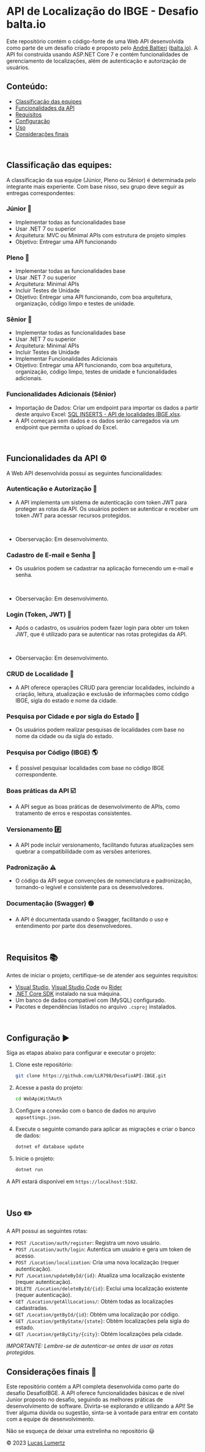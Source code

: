 # API de Localização do IBGE - Desafio balta.io

Este repositório contém o código-fonte de uma Web API desenvolvida como parte de um desafio criado e proposto pelo <a href="https://www.linkedin.com/in/andrebaltieri/">André Baltieri</a> (<a href="https://balta.io/">balta.io</a>). A API foi construída usando ASP.NET Core 7 e contém funcionalidades de gerenciamento de localizações, além de autenticação e autorização de usuários.

## Conteúdo:

- [Classificação das equipes](#classificação-das-equipes)
- [Funcionalidades da API](#funcionalidades-da-api)
- [Requisitos](#requisitos)
- [Configuração](#configuração)
- [Uso](#uso)
- [Considerações finais](#considerações-finais)

<br>

## Classificação das equipes:

A classificação da sua equipe (Júnior, Pleno ou Sênior) é determinada pelo integrante mais experiente. Com base nisso, seu grupo deve seguir as entregas correspondentes:

### Júnior :baby:

- Implementar todas as funcionalidades base
- Usar .NET 7 ou superior
- Arquitetura: MVC ou Minimal APIs com estrutura de projeto simples
- Objetivo: Entregar uma API funcionando

### Pleno :man:

- Implementar todas as funcionalidades base
- Usar .NET 7 ou superior
- Arquitetura: Minimal APIs
- Incluir Testes de Unidade
- Objetivo: Entregar uma API funcionando, com boa arquitetura, organização, código limpo e testes de unidade.

### Sênior :older_man:

- Implementar todas as funcionalidades base
- Usar .NET 7 ou superior
- Arquitetura: Minimal APIs
- Incluir Testes de Unidade
- Implementar Funcionalidades Adicionais
- Objetivo: Entregar uma API funcionando, com boa arquitetura, organização, código limpo, testes de unidade e funcionalidades adicionais.

### Funcionalidades Adicionais (Sênior)

- Importação de Dados: Criar um endpoint para importar os dados a partir deste arquivo Excel: [SQL INSERTS - API de localidades IBGE.xlsx](https://github.com/andrebaltieri/ibge/blob/main/SQL%20INSERTS%20-%20API%20de%20localidades%20IBGE.xlsx).
- A API começará sem dados e os dados serão carregados via um endpoint que permita o upload do Excel.

<br>

## Funcionalidades da API :gear:
A Web API desenvolvida possui as seguintes funcionalidades:

### Autenticação e Autorização :closed_lock_with_key:
- A API implementa um sistema de autenticação com token JWT para proteger as rotas da API. Os usuários podem se autenticar e receber um token JWT para acessar recursos protegidos.

<br>

- Oberservação: Em desenvolvimento.

### Cadastro de E-mail e Senha :e-mail:
- Os usuários podem se cadastrar na aplicação fornecendo um e-mail e senha.

<br>

- Oberservação: Em desenvolvimento.

### Login (Token, JWT) :key:
- Após o cadastro, os usuários podem fazer login para obter um token JWT, que é utilizado para se autenticar nas rotas protegidas da API.

<br>

- Oberservação: Em desenvolvimento.

### CRUD de Localidade :pushpin:
- A API oferece operações CRUD para gerenciar localidades, incluindo a criação, leitura, atualização e exclusão de informações como código IBGE, sigla do estado e nome da cidade.

### Pesquisa por Cidade e por sigla do Estado :round_pushpin:
- Os usuários podem realizar pesquisas de localidades com base no nome da cidade ou da sigla do estado.

### Pesquisa por Código (IBGE) :earth_americas:
- É possível pesquisar localidades com base no código IBGE correspondente.

### Boas práticas da API :ballot_box_with_check:
- A API segue as boas práticas de desenvolvimento de APIs, como tratamento de erros e respostas consistentes.

### Versionamento :hash:
- A API pode incluir versionamento, facilitando futuras atualizações sem quebrar a compatibilidade com as versões anteriores.

### Padronização :warning:
- O código da API segue convenções de nomenclatura e padronização, tornando-o legível e consistente para os desenvolvedores.

### Documentação (Swagger) :green_circle:
- A API é documentada usando o Swagger, facilitando o uso e entendimento por parte dos desenvolvedores.

<br>

## Requisitos :books:

Antes de iniciar o projeto, certifique-se de atender aos seguintes requisitos:

- [Visual Studio](https://visualstudio.microsoft.com/), [Visual Studio Code](https://code.visualstudio.com/) ou [Rider](https://www.jetbrains.com/pt-br/rider/download/)
- [.NET Core SDK](https://dotnet.microsoft.com/download) instalado na sua máquina.
- Um banco de dados compatível com (MySQL) configurado.
- Pacotes e dependências listados no arquivo `.csproj` instalados.

<br>

## Configuração :arrow_forward:
Siga as etapas abaixo para configurar e executar o projeto:

1. Clone este repositório:

   ```sh
   git clone https://github.com/LLR798/DesafioAPI-IBGE.git

2. Acesse a pasta do projeto:
   ```sh
   cd WebApiWithAuth

3. Configure a conexão com o banco de dados no arquivo `appsettings.json`.

4. Execute o seguinte comando para aplicar as migrações e criar o banco de dados:
   ```sh
   dotnet ef database update

5. Inicie o projeto:
   ```sh
   dotnet run

A API estará disponível em `https://localhost:5182`.

<br>

## Uso :pencil2:
A API possui as seguintes rotas:

- `POST /Location/auth/register`: Registra um novo usuário.
- `POST /Location/auth/login`: Autentica um usuário e gera um token de acesso.
- `POST /Location/localization`: Cria uma nova localização (requer autenticação).
- `PUT /Location/updateById/{id}`: Atualiza uma localização existente (requer autenticação).
- `DELETE /Location/deleteById/{id}`: Exclui uma localização existente (requer autenticação).
- `GET /Location/getAllLocations/`: Obtém todas as localizações cadastradas.
- `GET /Location/getById/{id}`: Obtém uma localização por código.
- `GET /Location/getByState/{state}`: Obtém localizações pela sigla do estado.
- `GET /Location/getByCity/{city}`: Obtém localizações pela cidade.

*IMPORTANTE: Lembre-se de autenticar-se antes de usar as rotas protegidas.*

## Considerações finais :checkered_flag:

Este repositório contém a API completa desenvolvida como parte do desafio DesafioIBGE. A API oferece funcionalidades básicas e de nível Junior proposto no desafio, seguindo as melhores práticas de desenvolvimento de software.
Divirta-se explorando e utilizando a API! Se tiver alguma dúvida ou sugestão, sinta-se à vontade para entrar em contato com a equipe de desenvolvimento.

Não se esqueça de deixar uma estrelinha no repositório :smiley:

© 2023 [Lucas Lumertz](https://lumertzdeveloper.netlify.app/)